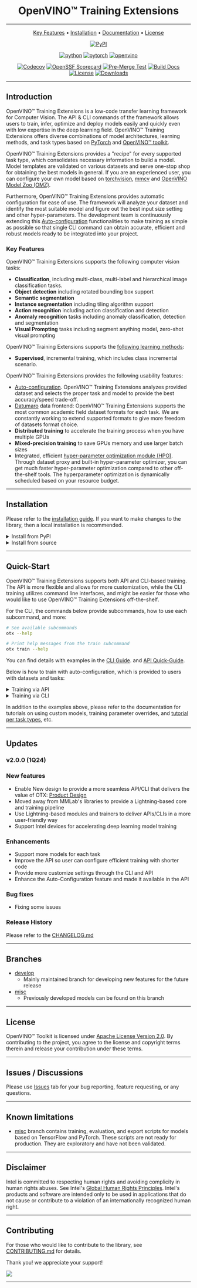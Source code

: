 <div align="center">

# OpenVINO™ Training Extensions

---

[Key Features](#key-features) •
[Installation](https://openvinotoolkit.github.io/training_extensions/latest/guide/get_started/installation.html) •
[Documentation](https://openvinotoolkit.github.io/training_extensions/latest/index.html) •
[License](#license)

[![PyPI](https://img.shields.io/pypi/v/otx)](https://pypi.org/project/otx)

<!-- markdownlint-disable MD042 -->

[![python](https://img.shields.io/badge/python-3.10%2B-green)]()
[![pytorch](https://img.shields.io/badge/pytorch-2.1.1%2B-orange)]()
[![openvino](https://img.shields.io/badge/openvino-2024.0-purple)]()

<!-- markdownlint-enable  MD042 -->

[![Codecov](https://codecov.io/gh/openvinotoolkit/training_extensions/branch/develop/graph/badge.svg?token=9HVFNMPFGD)](https://codecov.io/gh/openvinotoolkit/training_extensions)
[![OpenSSF Scorecard](https://api.securityscorecards.dev/projects/github.com/openvinotoolkit/training_extensions/badge)](https://securityscorecards.dev/viewer/?uri=github.com/openvinotoolkit/training_extensions)
[![Pre-Merge Test](https://github.com/openvinotoolkit/training_extensions/actions/workflows/pre_merge.yaml/badge.svg)](https://github.com/openvinotoolkit/training_extensions/actions/workflows/pre_merge.yaml)
[![Build Docs](https://github.com/openvinotoolkit/training_extensions/actions/workflows/docs.yaml/badge.svg)](https://github.com/openvinotoolkit/training_extensions/actions/workflows/docs.yaml)
[![License](https://img.shields.io/badge/License-Apache%202.0-blue.svg)](https://opensource.org/licenses/Apache-2.0)
[![Downloads](https://static.pepy.tech/personalized-badge/otx?period=total&units=international_system&left_color=grey&right_color=green&left_text=PyPI%20Downloads)](https://pepy.tech/project/otx)

---

</div>

## Introduction

OpenVINO™ Training Extensions is a low-code transfer learning framework for Computer Vision.
The API & CLI commands of the framework allows users to train, infer, optimize and deploy models easily and quickly even with low expertise in the deep learning field.
OpenVINO™ Training Extensions offers diverse combinations of model architectures, learning methods, and task types based on [PyTorch](https://pytorch.org) and [OpenVINO™ toolkit](https://software.intel.com/en-us/openvino-toolkit).

OpenVINO™ Training Extensions provides a "recipe" for every supported task type, which consolidates necessary information to build a model.
Model templates are validated on various datasets and serve one-stop shop for obtaining the best models in general.
If you are an experienced user, you can configure your own model based on [torchvision](https://pytorch.org/vision/stable/index.html), [mmcv](https://github.com/open-mmlab/mmcv) and [OpenVINO Model Zoo (OMZ)](https://github.com/openvinotoolkit/open_model_zoo).

Furthermore, OpenVINO™ Training Extensions provides automatic configuration for ease of use.
The framework will analyze your dataset and identify the most suitable model and figure out the best input size setting and other hyper-parameters.
The development team is continuously extending this [Auto-configuration](https://openvinotoolkit.github.io/training_extensions/latest/guide/explanation/additional_features/auto_configuration.html) functionalities to make training as simple as possible so that single CLI command can obtain accurate, efficient and robust models ready to be integrated into your project.

### Key Features

OpenVINO™ Training Extensions supports the following computer vision tasks:

- **Classification**, including multi-class, multi-label and hierarchical image classification tasks.
- **Object detection** including rotated bounding box support
- **Semantic segmentation**
- **Instance segmentation** including tiling algorithm support
- **Action recognition** including action classification and detection
- **Anomaly recognition** tasks including anomaly classification, detection and segmentation
- **Visual Prompting** tasks including segment anything model, zero-shot visual prompting

OpenVINO™ Training Extensions supports the [following learning methods](https://openvinotoolkit.github.io/training_extensions/latest/guide/explanation/algorithms/index.html):

- **Supervised**, incremental training, which includes class incremental scenario.

OpenVINO™ Training Extensions provides the following usability features:

- [Auto-configuration](https://openvinotoolkit.github.io/training_extensions/latest/guide/explanation/additional_features/auto_configuration.html). OpenVINO™ Training Extensions analyzes provided dataset and selects the proper task and model to provide the best accuracy/speed trade-off.
- [Datumaro](https://openvinotoolkit.github.io/datumaro/stable/index.html) data frontend: OpenVINO™ Training Extensions supports the most common academic field dataset formats for each task. We are constantly working to extend supported formats to give more freedom of datasets format choice.
- **Distributed training** to accelerate the training process when you have multiple GPUs
- **Mixed-precision training** to save GPUs memory and use larger batch sizes
- Integrated, efficient [hyper-parameter optimization module (HPO)](https://openvinotoolkit.github.io/training_extensions/latest/guide/explanation/additional_features/hpo.html). Through dataset proxy and built-in hyper-parameter optimizer, you can get much faster hyper-parameter optimization compared to other off-the-shelf tools. The hyperparameter optimization is dynamically scheduled based on your resource budget.

---

## Installation

Please refer to the [installation guide](https://openvinotoolkit.github.io/training_extensions/latest/guide/get_started/installation.html).
If you want to make changes to the library, then a local installation is recommended.

<details>
<summary>Install from PyPI</summary>
Installing the library with pip is the easiest way to get started with otx.

```bash
pip install otx
```

This will install OTX CLI. OTX requires torch and lightning by default to provide training. To use the full pipeline, you need the commands below:

```bash
# Get help for the installation arguments
otx install -h

# Install the full package
otx install

# Install with verbose output
otx install -v

# Install with docs option only.
otx install --option docs
```

</details>

<details>
<summary>Install from source</summary>
To install from source, you need to clone the repository and install the library using pip via editable mode.

```bash
# Use of virtual environment is highy recommended
# Using conda
yes | conda create -n otx_env python=3.10
conda activate otx_env

# Or using your favorite virtual environment
# ...

# Clone the repository and install in editable mode
git clone https://github.com/openvinotoolkit/training_extensions.git
cd training_extensions
pip install -e .
```

This will install OTX CLI. OTX requires torch and lightning by default to provide training. To use the full pipeline, you need the commands below:

```bash
# Get help for the installation arguments
otx install -h

# Install the full package
otx install

# Install with verbose output
otx install -v

# Install with docs option only.
otx install --option docs
```

</details>

---

## Quick-Start

OpenVINO™ Training Extensions supports both API and CLI-based training. The API is more flexible and allows for more customization, while the CLI training utilizes command line interfaces, and might be easier for those who would like to use OpenVINO™ Training Extensions off-the-shelf.

For the CLI, the commands below provide subcommands, how to use each subcommand, and more:

```bash
# See available subcommands
otx --help

# Print help messages from the train subcommand
otx train --help
```

You can find details with examples in the [CLI Guide](https://openvinotoolkit.github.io/training_extensions/latest/guide/get_started/cli_commands.html). and [API Quick-Guide](https://openvinotoolkit.github.io/training_extensions/latest/guide/get_started/api_tutorial.html).

Below is how to train with auto-configuration, which is provided to users with datasets and tasks:

<details>
<summary>Training via API</summary>

```python
# Training with Auto-Configuration via Engine
from otx.engine import Engine

engine = Engine(data_root="data/wgisd", task="DETECTION")
engine.train()
```

For more examples, see documentation: [CLI Guide](https://openvinotoolkit.github.io/training_extensions/latest/guide/get_started/cli_commands.html)

</details>

<details>
<summary>Training via CLI</summary>

```bash
otx train --data_root data/wgisd --task DETECTION
```

For more examples, see documentation: [API Quick-Guide](https://openvinotoolkit.github.io/training_extensions/latest/guide/get_started/api_tutorial.html)

</details>

In addition to the examples above, please refer to the documentation for tutorials on using custom models, training parameter overrides, and [tutorial per task types](https://openvinotoolkit.github.io/training_extensions/latest/guide/tutorials/base/how_to_train/index.html), etc.

---

## Updates

### v2.0.0 (1Q24)

### New features

- Enable New design to provide a more seamless API/CLI that delivers the value of OTX: [Product Design](https://openvinotoolkit.github.io/training_extensions/latest/guide/explanation/product_design.html)
- Moved away from MMLab's libraries to provide a Lightning-based core and training pipeline
- Use Lightning-based modules and trainers to deliver APIs/CLIs in a more user-friendly way
- Support Intel devices for accelerating deep learning model training

### Enhancements

- Support more models for each task
- Improve the API so user can configure efficient training with shorter code
- Provide more customize settings through the CLI and API
- Enhance the Auto-Configuration feature and made it available in the API

### Bug fixes

- Fixing some issues

### Release History

Please refer to the [CHANGELOG.md](CHANGELOG.md)

---

## Branches

- [develop](https://github.com/openvinotoolkit/training_extensions/tree/develop)
  - Mainly maintained branch for developing new features for the future release
- [misc](https://github.com/openvinotoolkit/training_extensions/tree/misc)
  - Previously developed models can be found on this branch

---

## License

OpenVINO™ Toolkit is licensed under [Apache License Version 2.0](LICENSE).
By contributing to the project, you agree to the license and copyright terms therein and release your contribution under these terms.

---

## Issues / Discussions

Please use [Issues](https://github.com/openvinotoolkit/training_extensions/issues/new/choose) tab for your bug reporting, feature requesting, or any questions.

---

## Known limitations

- [misc](https://github.com/openvinotoolkit/training_extensions/tree/misc) branch contains training, evaluation, and export scripts for models based on TensorFlow and PyTorch.
  These scripts are not ready for production. They are exploratory and have not been validated.

---

## Disclaimer

Intel is committed to respecting human rights and avoiding complicity in human rights abuses.
See Intel's [Global Human Rights Principles](https://www.intel.com/content/www/us/en/policy/policy-human-rights.html).
Intel's products and software are intended only to be used in applications that do not cause or contribute to a violation of an internationally recognized human right.

---

## Contributing

For those who would like to contribute to the library, see [CONTRIBUTING.md](CONTRIBUTING.md) for details.

Thank you! we appreciate your support!

<a href="https://github.com/openvinotoolkit/training_extensions/graphs/contributors">
  <img src="https://contrib.rocks/image?repo=openvinotoolkit/training_extensions" />
</a>

---
